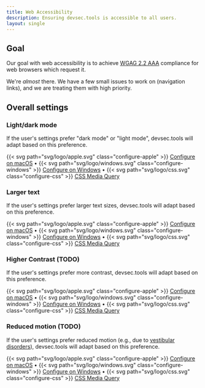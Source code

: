 ```yaml
---
title: Web Accessibility
description: Ensuring devsec.tools is accessible to all users.
layout: single
---
```


## Goal

Our goal with web accessibility is to achieve [WGAG 2.2 AAA] compliance for web browsers which request it.

We're _almost_ there. We have a few small issues to work on (navigation links), and we are treating them with high priority.

## Overall settings

### Light/dark mode

If the user's settings prefer "dark mode" or "light mode", devsec.tools will adapt based on this preference.

<div class="border border-gray-300 dark:border-gray-700 rounded-lg py-1 px-4 mx-8 my-4 dark:prose-a:text-gray-300">

{{< svg path="svg/logo/apple.svg" class="configure-apple" >}} [Configure on macOS](https://support.apple.com/guide/mac-help/use-a-light-or-dark-appearance-mchl52e1c2d2/) • {{< svg path="svg/logo/windows.svg" class="configure-windows" >}} [Configure on Windows](https://support.microsoft.com/en-us/windows/personalize-your-colors-in-windows-3290d30f-d064-5cfe-6470-2fe9c6533e37) • {{< svg path="svg/logo/css.svg" class="configure-css" >}} [CSS Media Query](https://developer.mozilla.org/en-US/docs/Web/CSS/@media/prefers-color-scheme)

</div>

### Larger text

If the user's settings prefer larger text sizes, devsec.tools will adapt based on this preference.

<div class="border border-gray-300 dark:border-gray-700 rounded-lg py-1 px-4 mx-8 my-4 dark:prose-a:text-gray-300">

{{< svg path="svg/logo/apple.svg" class="configure-apple" >}} [Configure on macOS](https://support.apple.com/guide/mac-help/make-text-and-icons-bigger-mchld786f2cd/15.0/mac/15.0) • {{< svg path="svg/logo/windows.svg" class="configure-windows" >}} [Configure on Windows](https://support.microsoft.com/en-us/windows/make-windows-easier-to-see-c97c2b0d-cadb-93f0-5fd1-59ccfe19345d) • {{< svg path="svg/logo/css.svg" class="configure-css" >}} [CSS Media Query](https://developer.mozilla.org/en-US/docs/Web/CSS/font-size#rems)

</div>

### Higher Contrast (TODO)

If the user's settings prefer more contrast, devsec.tools will adapt based on this preference.

<div class="border border-gray-300 dark:border-gray-700 rounded-lg py-1 px-4 mx-8 my-4 dark:prose-a:text-gray-300">

{{< svg path="svg/logo/apple.svg" class="configure-apple" >}} [Configure on macOS](https://support.apple.com/guide/mac-help/change-display-settings-for-accessibility-unac089/15.0/mac/15.0) • {{< svg path="svg/logo/windows.svg" class="configure-windows" >}} [Configure on Windows](https://support.microsoft.com/en-us/windows/change-color-contrast-in-windows-fedc744c-90ac-69df-aed5-c8a90125e696) • {{< svg path="svg/logo/css.svg" class="configure-css" >}} [CSS Media Query](https://developer.mozilla.org/en-US/docs/Web/CSS/@media/prefers-contrast)

</div>

### Reduced motion (TODO)

If the user's settings prefer reduced motion (e.g., due to [vestibular disorders](https://www.a11yproject.com/posts/understanding-vestibular-disorders/)), devsec.tools will adapt based on this preference.

<div class="border border-gray-300 dark:border-gray-700 rounded-lg py-1 px-4 mx-8 my-4 dark:prose-a:text-gray-300">

{{< svg path="svg/logo/apple.svg" class="configure-apple" >}} [Configure on macOS](https://support.apple.com/guide/mac-help/stop-or-reduce-onscreen-motion-mchlc03f57a1/15.0/mac/15.0) • {{< svg path="svg/logo/windows.svg" class="configure-windows" >}} [Configure on Windows](https://support.microsoft.com/en-us/windows/make-it-easier-to-focus-on-tasks-0d259fd9-e9d0-702c-c027-007f0e78eaf2) • {{< svg path="svg/logo/css.svg" class="configure-css" >}} [CSS Media Query](https://developer.mozilla.org/en-US/docs/Web/CSS/@media/prefers-reduced-motion)

</div>

[WGAG 2.2 AAA]: https://www.w3.org/TR/WCAG22/

<!--
https://developer.mozilla.org/en-US/docs/Web/CSS/@media/prefers-reduced-transparency
https://support.apple.com/guide/mac-help/change-display-colors-easier-onscreen-mchl11ddd4b3/15.0/mac/15.0#mchl50014274
https://support.microsoft.com/en-us/windows/make-it-easier-to-focus-on-tasks-0d259fd9-e9d0-702c-c027-007f0e78eaf2
-->
